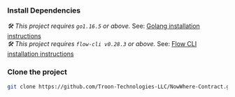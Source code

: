 ### Install Dependencies

_🛠 This project requires `go1.16.5` or above._ See: [Golang installation instructions](https://golang.org/doc/install) <br/>
_🛠 This project requires `flow-cli v0.28.3` or above._ See: [Flow CLI installation instructions](https://docs.onflow.org/flow-cli)

### Clone the project

```sh
git clone https://github.com/Troon-Technologies-LLC/NowWhere-Contract.git
```
